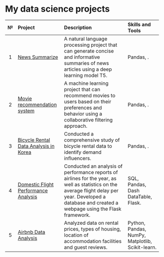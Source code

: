 # My data science projects

|№|Project  |Description|Skills and Tools|
|:-:|:-|:-|:-|
|1|[News Summarize](https://skillbox.ru/media/) |A natural language processing project that can generate concise and informative summaries of news articles using a deep learning model T5.|Pandas, .|
|2|[Movie recommendation system](https://skillbox.ru/media/) |A machine learning project that can recommend movies to users based on their preferences and behavior using a collaborative filtering approach.|Pandas, .|
|3|[Bicycle Rental Data Analysis in Korea](https://skillbox.ru/media/) |Conducted a comprehensive study of bicycle rental data to identify demand influencers.|Pandas, .|
|4|[Domestic Flight Performance Analysis](https://skillbox.ru/media/) |Conducted an analysis of performance reports of airlines for the year, as well as statistics on the average flight delay per year. Developed a database and created a webpage using the Flask framework.|SQL, Pandas, Dash DataTable, Flask.|
|5|[Airbnb Data Analysis](https://github.com/spqr-86/Data_Science_Projects/tree/main/airbnb_EDA) |Analyzed data on rental prices, types of housing, location of accommodation facilities and guest reviews.|Python, Pandas, NumPy, Matplotlib, Scikit-learn.|
